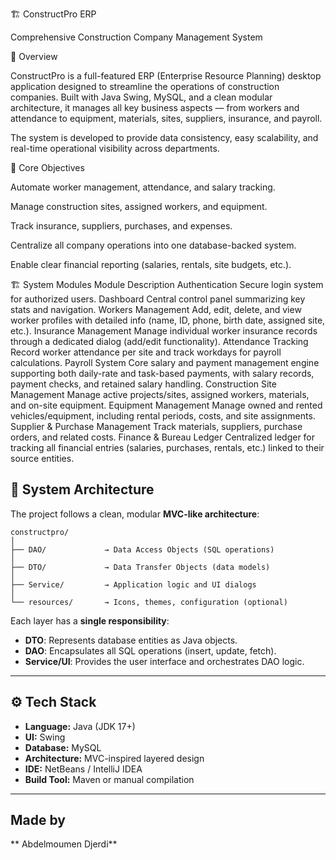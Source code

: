 🏗️ ConstructPro ERP

Comprehensive Construction Company Management System

📘 Overview

ConstructPro is a full-featured ERP (Enterprise Resource Planning) desktop application designed to streamline the operations of construction companies.
Built with Java Swing, MySQL, and a clean modular architecture, it manages all key business aspects — from workers and attendance to equipment, materials, sites, suppliers, insurance, and payroll.

The system is developed to provide data consistency, easy scalability, and real-time operational visibility across departments.

🧭 Core Objectives

Automate worker management, attendance, and salary tracking.

Manage construction sites, assigned workers, and equipment.

Track insurance, suppliers, purchases, and expenses.

Centralize all company operations into one database-backed system.

Enable clear financial reporting (salaries, rentals, site budgets, etc.).

🏗️ System Modules
Module Description
Authentication Secure login system for authorized users.
Dashboard Central control panel summarizing key stats and navigation.
Workers Management Add, edit, delete, and view worker profiles with detailed info (name, ID, phone, birth date, assigned site, etc.).
Insurance Management Manage individual worker insurance records through a dedicated dialog (add/edit functionality).
Attendance Tracking Record worker attendance per site and track workdays for payroll calculations.
Payroll System Core salary and payment management engine supporting both daily-rate and task-based payments, with salary records, payment checks, and retained salary handling.
Construction Site Management Manage active projects/sites, assigned workers, materials, and on-site equipment.
Equipment Management Manage owned and rented vehicles/equipment, including rental periods, costs, and site assignments.
Supplier & Purchase Management Track materials, suppliers, purchase orders, and related costs.
Finance & Bureau Ledger Centralized ledger for tracking all financial entries (salaries, purchases, rentals, etc.) linked to their source entities.

## 🧱 System Architecture

The project follows a clean, modular **MVC-like architecture**:

```
constructpro/
│
├── DAO/             → Data Access Objects (SQL operations)
│
├── DTO/             → Data Transfer Objects (data models)
│
├── Service/         → Application logic and UI dialogs
│
└── resources/       → Icons, themes, configuration (optional)
```

Each layer has a **single responsibility**:

- **DTO**: Represents database entities as Java objects.
- **DAO**: Encapsulates all SQL operations (insert, update, fetch).
- **Service/UI**: Provides the user interface and orchestrates DAO logic.

---

## ⚙️ Tech Stack

- **Language:** Java (JDK 17+)
- **UI:** Swing
- **Database:** MySQL
- **Architecture:** MVC-inspired layered design
- **IDE:** NetBeans / IntelliJ IDEA
- **Build Tool:** Maven or manual compilation

---

## Made by

** Abdelmoumen Djerdi**
